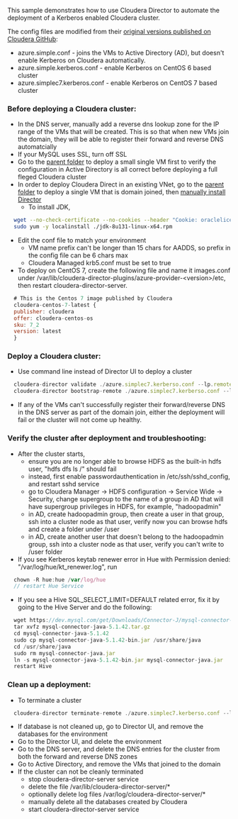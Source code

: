 This sample demonstrates how to use Cloudera Director to automate the deployment of a Kerberos enabled Cloudera cluster. 

The config files are modified from their [original versions published on Cloudera GitHub](https://github.com/cloudera/director-scripts/tree/master/configs):  
* azure.simple.conf - joins the VMs to Active Directory (AD), but doesn't enable Kerberos on Cloudera automatically.
* azure.simple.kerberos.conf - enable Kerberos on CentOS 6 based cluster
* azure.simplec7.kerberos.conf - enable Kerberos on CentOS 7 based cluster

### Before deploying a Cloudera cluster:
* In the DNS server, manually add a reverse dns lookup zone for the IP range of the VMs that will be created.  This is so that when new VMs join the domain, they will be able to register their forward and reverse DNS automatcially
* If your MySQL uses SSL, turn off SSL
* Go to the [parent folder](/DomainJoinedLinuxVMOnAzure) to deploy a small single VM first to verify the configuration in Active Directory is all correct before deploying a full fleged Cloudera cluster 
* In order to deploy Cloudera Direct in an existing VNet, go to the [parent folder](/DomainJoinedLinuxVMOnAzure) to deploy a single VM that is domain joined, then [manually install Director](https://www.cloudera.com/documentation/director/latest/topics/director_get_started_azure_install_director.html)
  * To install JDK, 
```sh
  wget --no-check-certificate --no-cookies --header "Cookie: oraclelicense=accept-securebackup-cookie" http://download.oracle.com/otn-pub/java/jdk/8u131-b11/d54c1d3a095b4ff2b6607d096fa80163/jdk-8u131-linux-x64.rpm
  sudo yum -y localinstall ./jdk-8u131-linux-x64.rpm
```
* Edit the conf file to match your environment
  * VM name prefix can't be longer than 15 chars for AADDS, so prefix in the config file can be 6 chars max
  * Cloudera Managed krb5.conf must be set to true
* To deploy on CentOS 7, create the following file and name it images.conf under /var/lib/cloudera-director-plugins/azure-provider-\<version>/etc, then restart cloudera-director-server. 
```javascript
  # This is the Centos 7 image published by Cloudera
  cloudera-centos-7-latest {
  publisher: cloudera
  offer: cloudera-centos-os
  sku: 7_2
  version: latest
  }
```

### Deploy a Cloudera cluster:
* Use command line instead of Director UI to deploy a cluster
```javascript
  cloudera-director validate ./azure.simplec7.kerberso.conf --lp.remote.username=<user> --lp.remote.password=<password> --lp.remote.hostAndPort=<director host>
  cloudera-director bootstrap-remote ./azure.simplec7.kerberso.conf --lp.remote.username=<user> --lp.remote.password=<password> --lp.remote.hostAndPort=<director host>
```
* If any of the VMs can't successfully register their forward/reverse DNS in the DNS server as part of the domain join, either the deployment will fail or the cluster will not come up healthy.  

### Verify the cluster after deployment and troubleshooting:
* After the cluster starts, 
  * ensure you are no longer able to browse HDFS as the built-in hdfs user, "hdfs dfs ls /" should fail 
  * instead, first enable passwordauthentication in /etc/ssh/sshd_config, and restart sshd service
  * go to Cloudera Manager -> HDFS configuration -> Service Wide -> Security, change supergroup to the name of a group in AD that will have supergroup privileges in HDFS, for example, "hadoopadmin"   
  * in AD, create hadoopadmin group, then create a user in that group, ssh into a cluster node as that user, verify now you can browse hdfs and create a folder under /user
  * in AD, create another user that doesn't belong to the hadoopadmin group, ssh into a cluster node as that user, verify you can't write to /user folder
* If you see Kerberos keytab renewer error in Hue with Permission denied: "/var/log/hue/kt_renewer.log", run
```javascript
  chown -R hue:hue /var/log/hue
  // restart Hue Service
```
* If you see a Hive SQL_SELECT_LIMIT=DEFAULT related error, fix it by going to the Hive Server and do the following:
```javascript
  wget https://dev.mysql.com/get/Downloads/Connector-J/mysql-connector-java-5.1.42.tar.gz
  tar xvfz mysql-connector-java-5.1.42.tar.gz
  cd mysql-connector-java-5.1.42
  sudo cp mysql-connector-java-5.1.42-bin.jar /usr/share/java
  cd /usr/share/java
  sudo rm mysql-connector-java.jar
  ln -s mysql-connector-java-5.1.42-bin.jar mysql-connector-java.jar
  restart Hive
```

### Clean up a deployment:
* To terminate a cluster
```javascript
  cloudera-director terminate-remote ./azure.simplec7.kerberso.conf --lp.remote.username=<user> --lp.remote.password=<password> --lp.remote.hostAndPort=<director host>
```
* If database is not cleaned up, go to Director UI, and remove the databases for the environment
* Go to the Director UI, and delete the environment
* Go to the DNS server, and delete the DNS entries for the cluster from both the forward and reverse DNS zones
* Go to Active Directory, and remove the VMs that joined to the domain
* If the cluster can not be cleanly terminated
  * stop cloudera-director-server service
  * delete the file /var/lib/cloudera-director-server/*
  * optionally delete log files /var/log/cloudera-director-server/*
  * manually delete all the databases created by Cloudera 
  * start cloudera-director-server service 
